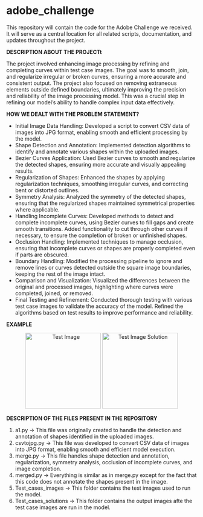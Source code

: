 # adobe_challenge
This repository will contain the code for the Adobe Challenge we received. It will serve as a central location for all related scripts, documentation, and updates throughout the project.

**DESCRIPTION ABOUT THE PROJECTt**

The project involved enhancing image processing by refining and completing curves within test case images. The goal was to smooth, join, and regularize irregular or broken curves, ensuring a more accurate and consistent output. The project also focused on removing extraneous elements outside defined boundaries, ultimately improving the precision and reliability of the image processing model. This was a crucial step in refining our model’s ability to handle complex input data effectively.

**HOW WE DEALT WITH THE PROBLEM STATEMENT?**
- Initial Image Data Handling: Developed a script to convert CSV data of images into JPG format, enabling smooth and efficient processing by the model.
- Shape Detection and Annotation: Implemented detection algorithms to identify and annotate various shapes within the uploaded images.
- Bezier Curves Application: Used Bezier curves to smooth and regularize the detected shapes, ensuring more accurate and visually appealing results.
- Regularization of Shapes: Enhanced the shapes by applying regularization techniques, smoothing irregular curves, and correcting bent or distorted outlines.
- Symmetry Analysis: Analyzed the symmetry of the detected shapes, ensuring that the regularized shapes maintained symmetrical properties where applicable.
- Handling Incomplete Curves: Developed methods to detect and complete incomplete curves, using Bezier curves to fill gaps and create smooth transitions. Added functionality to cut through other curves if necessary, to ensure the completion of broken or unfinished shapes.
- Occlusion Handling: Implemented techniques to manage occlusion, ensuring that incomplete curves or shapes are properly completed even if parts are obscured.
- Boundary Handling: Modified the processing pipeline to ignore and remove lines or curves detected outside the square image boundaries, keeping the rest of the image intact.
- Comparison and Visualization: Visualized the differences between the original and processed images, highlighting where curves were completed, joined, or removed.
- Final Testing and Refinement: Conducted thorough testing with various test case images to validate the accuracy of the model.
Refined the algorithms based on test results to improve performance and reliability.

**EXAMPLE**
<p align="center">
  <img src="[path/to/image1.jpg](https://github.com/user-attachments/assets/6cb8489c-9604-4eb4-8bca-07597c49a646)" width="200" alt="Test Image"/>
  <img src="[path/to/image2.jpg](https://github.com/user-attachments/assets/f2257968-ade4-4e0e-a73d-5788c5dcd2ea)" width="200" alt="Test Image Solution"/>
</p>

**DESCRIPTION OF THE FILES PRESENT IN THE REPOSITORY**
1. a1.py -> This file was originally created to handle the detection and annotation of shapes identified in the uploaded images.
2. csvtojpg.py -> This file was developed to convert CSV data of images into JPG format, enabling smooth and efficient model execution.
3. merge.py -> This file handles shape detection and annotation, regularization, symmetry analysis, occlusion of incomplete curves, and image completion.
4. merged.py -> Everything is similar as in merge.py except for the fact that this code does not annotate the shapes present in the image.
5. Test_cases_images -> This folder contains the test images used to run 
the model.
6. Test_cases_solutions -> This folder contains the output images afte the test case images are run in the model.

